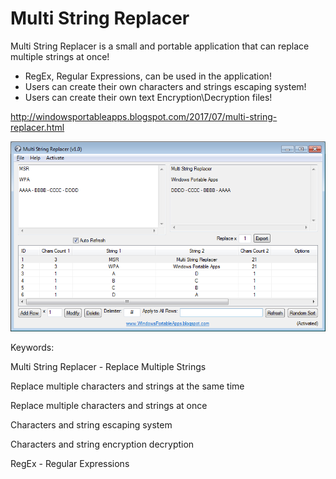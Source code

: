 # Multi String Replacer
Multi String Replacer is a small and portable application that can replace multiple strings at once!

- RegEx, Regular Expressions, can be used in the application!
- Users can create their own characters and strings escaping system!
- Users can create their own text Encryption\Decryption files!

http://windowsportableapps.blogspot.com/2017/07/multi-string-replacer.html

![Image](https://raw.githubusercontent.com/WindowsPortableApps/Multi-String-Replacer/master/Multi%20String%20Replacer%20-%20Replace%20Multiple%20Strings.png)



Keywords:

Multi String Replacer - Replace Multiple Strings

Replace multiple characters and strings at the same time

Replace multiple characters and strings at once

Characters and string escaping system

Characters and string encryption decryption

RegEx - Regular Expressions 


